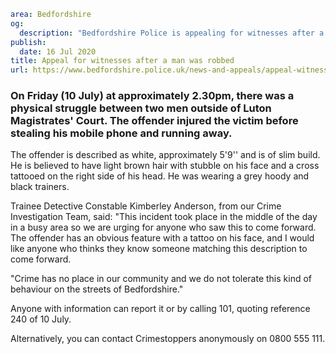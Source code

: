 ```yaml
area: Bedfordshire
og:
  description: "Bedfordshire Police is appealing for witnesses after a man was robbed outside of Luton Magistrates\u2019 Court."
publish:
  date: 16 Jul 2020
title: Appeal for witnesses after a man was robbed
url: https://www.bedfordshire.police.uk/news-and-appeals/appeal-witnesses-after-man-was-robbed
```

### On Friday (10 July) at approximately 2.30pm, there was a physical struggle between two men outside of Luton Magistrates' Court. The offender injured the victim before stealing his mobile phone and running away.

The offender is described as white, approximately 5'9'' and is of slim build. He is believed to have light brown hair with stubble on his face and a cross tattooed on the right side of his head. He was wearing a grey hoody and black trainers.

Trainee Detective Constable Kimberley Anderson, from our Crime Investigation Team, said: "This incident took place in the middle of the day in a busy area so we are urging for anyone who saw this to come forward. The offender has an obvious feature with a tattoo on his face, and I would like anyone who thinks they know someone matching this description to come forward.

"Crime has no place in our community and we do not tolerate this kind of behaviour on the streets of Bedfordshire."

Anyone with information can report it or by calling 101, quoting reference 240 of 10 July.

Alternatively, you can contact Crimestoppers anonymously on 0800 555 111.
